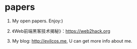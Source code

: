 papers
======

1. My open papers. Enjoy:)

2. 《Web前端黑客技术揭秘》：https://web2hack.org

3. My blog: http://evilcos.me, U can get more info about me.
